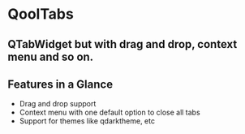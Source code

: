 # QoolTabs

## QTabWidget but with drag and drop, context menu and so on.


## Features in a Glance

- Drag and drop support
- Context menu with one default option to close all tabs
- Support for themes like qdarktheme, etc